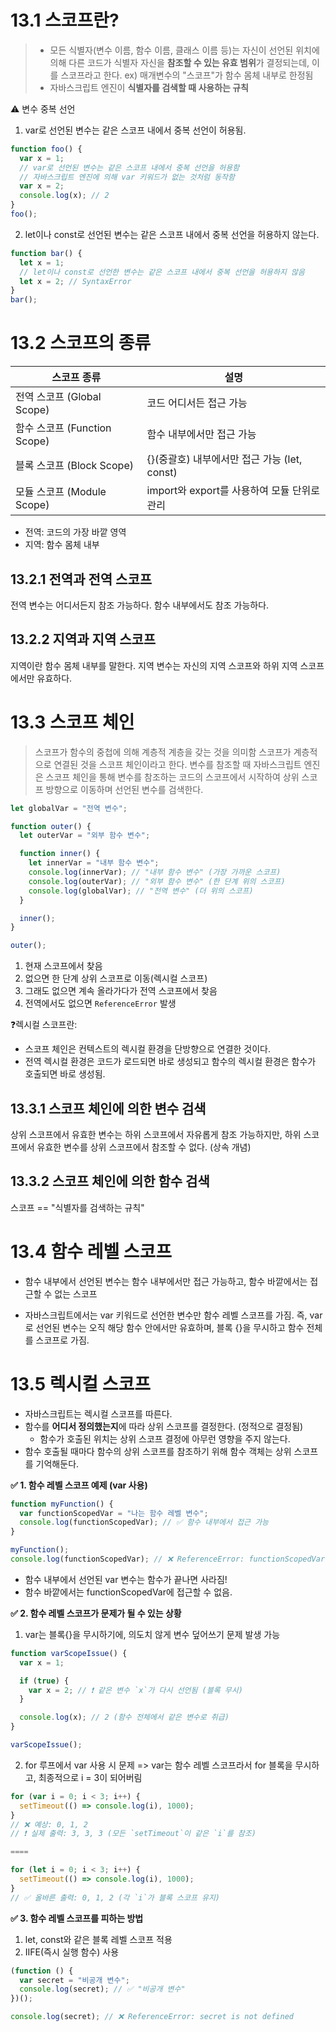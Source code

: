 # 13.1 스코프란?

> - 모든 식별자(변수 이름, 함수 이름, 클래스 이름 등)는 자신이 선언된 위치에 의해 다른 코드가 식별자 자신을 **참조할 수 있는 유효 범위**가 결정되는데, 이를 스코프라고 한다.
>   ex) 매개변수의 "스코프"가 함수 몸체 내부로 한정됨
> - 자바스크립트 엔진이 **식별자를 검색할 때 사용하는 규칙**

⚠️ 변수 중복 선언

1. var로 선언된 변수는 같은 스코프 내에서 중복 선언이 허용됨.

```js
function foo() {
  var x = 1;
  // var로 선언된 변수는 같은 스코프 내에서 중복 선언을 허용함
  // 자바스크립트 엔진에 의해 var 키워드가 없는 것처럼 동작함
  var x = 2;
  console.log(x); // 2
}
foo();
```

2. let이나 const로 선언된 변수는 같은 스코프 내에서 중복 선언을 허용하지 않는다.

```js
function bar() {
  let x = 1;
  // let이나 const로 선언한 변수는 같은 스코프 내에서 중복 선언을 허용하지 않음
  let x = 2; // SyntaxError
}
bar();
```

# 13.2 스코프의 종류

| 스코프 종류                  | 설명                                         |
| ---------------------------- | -------------------------------------------- |
| 전역 스코프 (Global Scope)   | 코드 어디서든 접근 가능                      |
| 함수 스코프 (Function Scope) | 함수 내부에서만 접근 가능                    |
| 블록 스코프 (Block Scope)    | {}(중괄호) 내부에서만 접근 가능 (let, const) |
| 모듈 스코프 (Module Scope)   | import와 export를 사용하여 모듈 단위로 관리  |

- 전역: 코드의 가장 바깥 영역
- 지역: 함수 몸체 내부

## 13.2.1 전역과 전역 스코프

전역 변수는 어디서든지 참조 가능하다.
함수 내부에서도 참조 가능하다.

## 13.2.2 지역과 지역 스코프

지역이란 함수 몸체 내부를 말한다.
지역 변수는 자신의 지역 스코프와 하위 지역 스코프에서만 유효하다.

# 13.3 스코프 체인

> 스코프가 함수의 중첩에 의해 계층적 계층을 갖는 것을 의미함
> 스코프가 계층적으로 연결된 것을 스코프 체인이라고 한다.
> 변수를 참조할 때 자바스크립트 엔진은 스코프 체인을 통해 변수를 참조하는 코드의 스코프에서 시작하여 상위 스코프 방향으로 이동하며 선언된 변수를 검색한다.

```js
let globalVar = "전역 변수";

function outer() {
  let outerVar = "외부 함수 변수";

  function inner() {
    let innerVar = "내부 함수 변수";
    console.log(innerVar); // "내부 함수 변수" (가장 가까운 스코프)
    console.log(outerVar); // "외부 함수 변수" (한 단계 위의 스코프)
    console.log(globalVar); // "전역 변수" (더 위의 스코프)
  }

  inner();
}

outer();
```

1. 현재 스코프에서 찾음
2. 없으면 한 단계 상위 스코프로 이동(렉시컬 스코프)
3. 그래도 없으면 계속 올라가다가 전역 스코프에서 찾음
4. 전역에서도 없으면 `ReferenceError` 발생

❓렉시컬 스코프란:

- 스코프 체인은 컨텍스트의 렉시컬 환경을 단방향으로 연결한 것이다.
- 전역 렉시컬 환경은 코드가 로드되면 바로 생성되고 함수의 렉시컬 환경은 함수가 호출되면 바로 생성됨.

## 13.3.1 스코프 체인에 의한 변수 검색

상위 스코프에서 유효한 변수는 하위 스코프에서 자유롭게 참조 가능하지만, 하위 스코프에서 유효한 변수를 상위 스코프에서 참조할 수 없다. (상속 개념)

## 13.3.2 스코프 체인에 의한 함수 검색

스코프 == "식별자를 검색하는 규칙"

# 13.4 함수 레벨 스코프

- 함수 내부에서 선언된 변수는 함수 내부에서만 접근 가능하고, 함수 바깥에서는 접근할 수 없는 스코프

- 자바스크립트에서는 var 키워드로 선언한 변수만 함수 레벨 스코프를 가짐.
  즉, var로 선언된 변수는 오직 해당 함수 안에서만 유효하며, 블록 {}을 무시하고 함수 전체를 스코프로 가짐.

# 13.5 렉시컬 스코프

- 자바스크립트는 렉시컬 스코프를 따른다.
- 함수를 **어디서 정의했는지**에 따라 상위 스코프를 결정한다. (정적으로 결정됨)
  - 함수가 호출된 위치는 상위 스코프 결정에 아무런 영향을 주지 않는다.
- 함수 호출될 때마다 함수의 상위 스코프를 참조하기 위해 함수 객체는 상위 스코프를 기억해둔다.

**✅ 1. 함수 레벨 스코프 예제 (var 사용)**

```js
function myFunction() {
  var functionScopedVar = "나는 함수 레벨 변수";
  console.log(functionScopedVar); // ✅ 함수 내부에서 접근 가능
}

myFunction();
console.log(functionScopedVar); // ❌ ReferenceError: functionScopedVar is not defined
```

- 함수 내부에서 선언된 var 변수는 함수가 끝나면 사라짐!
- 함수 바깥에서는 functionScopedVar에 접근할 수 없음.

**✅ 2. 함수 레벨 스코프가 문제가 될 수 있는 상황**

1. var는 블록{}을 무시하기에, 의도치 않게 변수 덮어쓰기 문제 발생 가능

```js
function varScopeIssue() {
  var x = 1;

  if (true) {
    var x = 2; // ❗ 같은 변수 `x`가 다시 선언됨 (블록 무시)
  }

  console.log(x); // 2 (함수 전체에서 같은 변수로 취급)
}

varScopeIssue();
```

2. for 루프에서 var 사용 시 문제
   => var는 함수 레벨 스코프라서 for 블록을 무시하고, 최종적으로 i = 3이 되어버림

```js
for (var i = 0; i < 3; i++) {
  setTimeout(() => console.log(i), 1000);
}
// ❌ 예상: 0, 1, 2
// ❗ 실제 출력: 3, 3, 3 (모든 `setTimeout`이 같은 `i`를 참조)

====

for (let i = 0; i < 3; i++) {
  setTimeout(() => console.log(i), 1000);
}
// ✅ 올바른 출력: 0, 1, 2 (각 `i`가 블록 스코프 유지)
```

**✅ 3. 함수 레벨 스코프를 피하는 방법**

1. let, const와 같은 블록 레벨 스코프 적용
2. IIFE(즉시 실행 함수) 사용

```js
(function () {
  var secret = "비공개 변수";
  console.log(secret); // ✅ "비공개 변수"
})();

console.log(secret); // ❌ ReferenceError: secret is not defined
```

